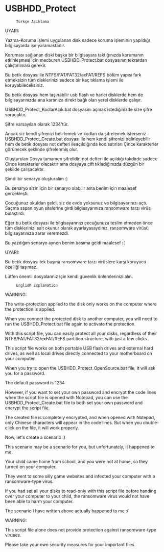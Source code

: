 # USBHDD_Protect

         Türkçe Açıklama


UYARI:

Yazma-Koruma işlemi uygulanan disk sadece koruma işleminin yapıldığı bilgisayarda işe yaramaktadır. 

Koruması sağlanan diski başka bir bilgisayara taktığınızda korumanın etkinleşmesi için mecburen USBHDD_Protect.bat dosyasının tekrardan çalıştırılması gerekir.

Bu betik dosyası ile NTFS/FAT/FAT32/exFAT/REFS bölüm yapısı fark etmeksizin tüm disklerinizi sadece bir kaç tıklama işlemi ile koruyabileceksiniz.

Bu betik dosyası hem taşınabilir usb flash ve harici disklerde hem de bilgisayarınızda ana kartınıza direkt bağlı olan yerel disklerde çalışır.

USBHDD_Protect_KodlarAçık.bat dosyasını açmak istediğinizde size şifre soracaktır.

Şifre varsayılan olarak 1234'tür. 

Ancak siz kendi şifrenizi belirlemek ve kodları da şifrelemek isterseniz USBHDD_Protect_Create.bat dosyası ile hem kendi şifrenizi belirleyebilir hem de betik dosyası not defteri ileaçıldığında kod satırları Çince karakterler görünecek şeklinde şifrelenmiş olur.

Oluşturulan Dosya tamamen şifrelidir, not defteri ile açıldığı takdirde sadece Çince karakterler olacaktır ama dosyaya çift tıkladığınızda düzgün bir şekilde çalışacaktır.

Şimdi bir senaryo oluşturalım :)

Bu senaryo sizin için bir senaryo olabilir ama benim için maalesef gerçekleşti.

Çocuğunuz okuldan geldi, siz de evde yoksunuz ve bilgisayarınızı açtı. Saçma sapan oyun sitelerine girdi bilgisayarınıza ransomware tarzı virüs bulaştırdı.

Eğer bu betik dosyası ile bilgisayarınızı çocuğunuza teslim etmeden önce tüm disklerinizi salt okunur olarak ayarlayasaydınız, ransomware virüsü bilgisayarınıza zarar veremezdi.

Bu yazdığım senaryo aynen benim başıma geldi maalesef :( 

UYARI:

Bu betik dosyası tek başına ransomware tarzı virüslere karşı koruyucu özelliği taşımaz. 

Lütfen önemli dosyalarınız için kendi güvenlik önlemlerinizi alın.		 
		 
		 
		 
         English Explanation
		 

WARNING:

The write-protection applied to the disk only works on the computer where the protection is applied. 

When you connect the protected disk to another computer, you will need to run the USBHDD_Protect.bat file again to activate the protection.

With this script file, you can easily protect all your disks, regardless of their NTFS/FAT/FAT32/exFAT/REFS partition structure, with just a few clicks.

This script file works on both portable USB flash drives and external hard drives, as well as local drives directly connected to your motherboard on your computer.

When you try to open the USBHDD_Protect_OpenSource.bat file, it will ask you for a password.

The default password is 1234 

However, if you want to set your own password and encrypt the code lines when the script file is opened with Notepad, you can use the USBHDD_Protect_Create.bat file to both set your own password and encrypt the script file.

The created file is completely encrypted, and when opened with Notepad, only Chinese characters will appear in the code lines. But when you double-click on the file, it will work properly.

Now, let's create a scenario :)

This scenario may be a scenario for you, but unfortunately, it happened to me.

Your child came home from school, and you were not at home, so they turned on your computer. 

They went to some silly game websites and infected your computer with a ransomware-type virus.

If you had set all your disks to read-only with this script file before handing over your computer to your child, the ransomware virus would not have been able to harm your computer.

The scenario I have written above actually happened to me :( 

WARNING:

This script file alone does not provide protection against ransomware-type viruses. 

Please take your own security measures for your important files.
